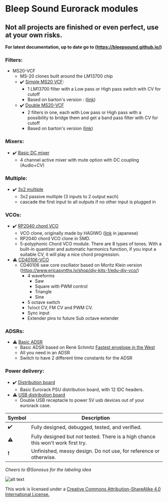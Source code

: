 # Bleep Sound Eurorack modules

## Not all projects are finished or even perfect, use at your own risks.

**For latest documentation, up to date go to (https://bleepsound.github.io/)**

### Filters:

- MS20-VCF
    - MS-20 clones built around the LM13700 chip
    - :heavy_check_mark: [Simple MS20 VCF](https://github.com/BleepSound/ms20-vcf-simple):
        - 1 LM13700 filter with a Low pass or High pass switch with CV for cutoff
        - Based on barton's version : ([link](https://www.bartonmusicalcircuits.com/synthstuff.html#analog))
    - :heavy_check_mark: [Double MS20-VCF](https://github.com/BleepSound/ms20-vcf-double)
        - 2 filters in one, each with Low pass or High pass with a possibility to bridge them and get a band pass filter with CV for cutoff
        - Based on barton's version ([link](https://www.bartonmusicalcircuits.com/synthstuff.html#analog))

### Mixers:

- :heavy_check_mark: [Basic DC mixer](https://github.com/BleepSound/basic-mixer-dc)
    - 4 channel active mixer with mute option with DC coupling (Audio+CV)

### Multiple:

- :heavy_check_mark: [3x2 multiple](https://github.com/BleepSound/multiple-3x2)
    - 3x2 passive multiple (3 inputs to 2 output each)
    - cascade the first input to all outputs if no other input is plugged in

### VCOs:

- :heavy_check_mark: [RP2040 chord VCO](https://github.com/BleepSound/rp2040-chord-vco)
    - VCO clone, originally made by HAGIWO ([link](https://note.com/solder_state/n/n64b91a171218) in japanese)
    - RP2040 chord VCO clone in SMD.
    - 5-polyphonic Chord VCO module. There are 8 types of tones. With a built-in quantizer and automatic harmonics function, if you input a suitable CV, it will play a nice chord progression. 
- :warning: [CD40106-VCO](https://github.com/BleepSound/cd40106_vco)
    - CD40106 saw core oscillator based on Moritz Klein version (https://www.ericasynths.lv/shop/diy-kits-1/edu-diy-vco/)
        - 4 waveforms
            - Saw
            - Square with PWM control
            - Triangle
            - Sine
        - 5 octave switch
        - 1v/oct CV, FM CV and PWM CV.
        - Sync input
        - Extender pins to future Sub octave extender

### ADSRs:

- :warning: [Basic ADSR](https://github.com/BleepSound/basic_adsr)
    - Basic ADSR based on René Schmitz [Fastest envelope in the West](https://www.schmitzbits.de/adsr.html)
    - All you need in an ADSR
    - Switch to have 2 different time constants for the ADSR

### Power delivery:

-  :heavy_check_mark:  [Distribution board](https://github.com/BleepSound/distribution_board)
    - Basic Eurorack PSU distribution board, with 12 IDC headers.
-  :warning:  [USB distribution board](https://github.com/BleepSound/usb-distrib)
    - Double USB receptacle to power 5V usb devices out of your eurorack case.

| Symbol | Description |
| ----------- | ----------- |
| :heavy_check_mark: | Fully designed, debugged, tested, and verified. |
| :warning: | Fully designed but not tested. There is a high chance this won't work first try. |
| :exclamation: | Unfinished, messy design. Do not use, for reference or otherwise. |

*Cheers to @Sonosus for the labeling idea*

![alt text](https://i.creativecommons.org/l/by-sa/4.0/88x31.png)

This work is licensed under a [Creative Commons Attribution-ShareAlike 4.0 International License.](http://creativecommons.org/licenses/by-sa/4.0/)
